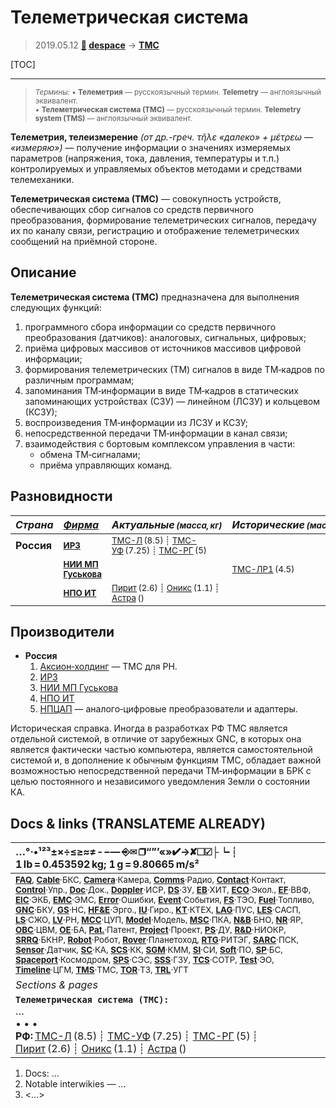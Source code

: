 # Телеметрическая система
> 2019.05.12 **[🚀](../index/index.md) [despace](index.md)** → **[ТМС](tms.md)**

[TOC]

---

> <small>*Термины:* • **Телеметрия** — русскоязычный термин. **Telemetry** — англоязычный эквивалент.<br> • **Телеметрическая система (ТМС)** — русскоязычный термин. **Telemetry system (TMS)** — англоязычный эквивалент.</small>

**Телеметрия, телеизмерение** *(от др.-греч. τῆλε «далеко» + μέτρεω — «измеряю»)* — получение информации о значениях измеряемых параметров (напряжения, тока, давления, температуры и т.п.) контролируемых и управляемых объектов методами и средствами телемеханики.

**Телеметрическая система (ТМС)** — совокупность устройств, обеспечивающих сбор сигналов со средств первичного преобразования, формирование телеметрических сигналов, передачу их по каналу связи, регистрацию и отображение телеметрических сообщений на приёмной стороне.



## Описание
**Телеметрическая система (ТМС)** предназначена для выполнения следующих функций:

   1. программного сбора информации со средств первичного преобразования (датчиков): аналоговых, сигнальных, цифровых;
   1. приёма цифровых массивов от источников массивов цифровой информации;
   1. формирования телеметрических (ТМ) сигналов в виде ТМ‑кадров по различным программам;
   1. запоминания ТМ‑информации в виде ТМ‑кадров в статических запоминающих устройствах (СЗУ) — линейном (ЛСЗУ) и кольцевом (КСЗУ);
   1. воспроизведения ТМ‑информации из ЛСЗУ и КСЗУ;
   1. непосредственной передачи ТМ‑информации в канал связи;
   1. взаимодействия с бортовым комплексом управления в части:
      - обмена ТМ‑сигналами;
      - приёма управляющих команд.



## Разновидности
|*Страна*|*[Фирма](contact.md)*|*Актуальные <small>(масса, кг)</small>*|*Исторические <small>(масса, кг)</small>*|
|:--|:--|:--|:--|
|**Россия**|<small>**[ИРЗ](zz_irz.md)**</small>|<small>[ТМС-Л](tms_l.md) (8.5) ┊ [ТМС-УФ](tms_uf.md) (7.25) ┊ [ТМС-РГ](tms_rg.md) (5)</small>||
||<small>**[НИИ МП Гуськова](zz_niimp.md)**</small>||<small>[ТМС-ЛР1](tms_lr1.md) (4.5)</small>|
||<small>**[НПО ИТ](zz_npoit.md)**</small>|<small>[Пирит](pirit.md) (2.6) ┊ [Оникс](onyx.md) (1.1) ┊ [Астра](astra.md) ()</small>||



## Производители
   - **Россия**
     1. [Аксион‑холдинг](zz_axion_h.md) — ТМС для РН.
     1. [ИРЗ](zz_irz.md)
     1. [НИИ МП Гуськова](zz_niimp.md)
     1. [НПО ИТ](zz_npoit.md)
     1. [НПЦАП](zz_npcap.md) — аналого‑цифровые преобразователи и адаптеры.

Историческая справка. Иногда в разработках РФ ТМС является отдельной системой, в отличие от зарубежных GNC, в которых она является фактически частью компьютера, является самостоятельной системой и, в дополнение к обычным функциям ТМС, обладает важной возможностью непосредственной передачи ТМ‑информации в БРК с целью постоянного и независимого уведомления Земли о состоянии КА.



<p style="page-break-after:always"> </p>

## Docs & links (TRANSLATEME ALREADY)
|…°·•¹²³±×÷≤≥≈≠ ‑ −— ⎆✉ ❐“”’«»✔→✘☐☑├┕┆ 1 lb = 0.453592 kg; 1 g = 9.80665 m/s²|
|:--|
|<small>**[FAQ](faq.md)**, **[Cable](cable.md)**·БКС, **[Camera](cam.md)**·Камера, **[Comms](comms.md)**·Радио, **[Contact](contact.md)**·Контакт, **[Control](control.md)**·Упр., **[Doc](doc.md)**·Док., **[Doppler](doppler.md)**·ИСР, **[DS](ds.md)**·ЗУ, **[EB](eb.md)**·ХИТ, **[ECO](ecology.md)**·Экол., **[EF](ef.md)**·ВВФ, **[ElC](elc.md)**·ЭКБ, **[EMC](emc.md)**·ЭМС, **[Error](error.md)**·Ошибки, **[Event](event.md)**·События, **[FS](fs.md)**·ТЭО, **[Fuel](fuel.md)**·Топливо, **[GNC](gnc.md)**·БКУ, **[GS](scs.md)**·НС, **[HF&E](hfe.md)**·Эрго., **[IU](iu.md)**·Гиро., **[KT](kt.md)**·КТЕХ, **[LAG](lag.md)**·ПУC, **[LES](les.md)**·САСП, **[LS](ls.md)**·СЖО, **[LV](lv.md)**·РН, **[MCC](mcc.md)**·ЦУП, **[Model](model.md)**·Модель, **[MSC](sc.md)**·ПКА, **[N&B](nnb.md)**·БНО, **[NR](nr.md)**·ЯР, **[OBC](obc.md)**·ЦВМ, **[OE](oe.md)**·БА, **[Pat.](патент.md)**·Патент, **[Project](project.md)**·Проект, **[PS](ps.md)**·ДУ, **[R&D](rnd.md)**·НИОКР, **[SRRQ](srrq.md)**·БКНР, **[Robot](robotics.md)**·Робот, **[Rover](rover.md)**·Планетоход, **[RTG](rtg.md)**·РИТЭГ, **[SARC](sarc.md)**·ПСК, **[Sensor](sensor.md)**·Датчик, **[SC](sc.md)**·КА, **[SCS](scs.md)**·КК, **[SGM](sgm.md)**·КММ, **[SI](si.md)**·СИ, **[Soft](soft.md)**·ПО, **[SP](sp.md)**·БС, **[Spaceport](spaceport.md)**·Космодром, **[SPS](sps.md)**·СЭС, **[SSS](sss.md)**·ГЗУ, **[TCS](tcs.md)**·СОТР, **[Test](test.md)**·ЭО, **[Timeline](timeline.md)**·ЦГМ, **[TMS](tms.md)**·ТМС, **[TOR](tor.md)**·ТЗ, **[TRL](trl.md)**·УГТ</small>|
|*Sections & pages*|
|**`Телеметрическая система (ТМС):`**<br> … <br>• • •<br> **РФ:** [ТМС-Л](tms_l.md) (8.5) ┊ [ТМС-УФ](tms_uf.md) (7.25) ┊ [ТМС-РГ](tms_rg.md) (5) ┊ [Пирит](pirit.md) (2.6) ┊ [Оникс](onyx.md) (1.1) ┊ [Астра](astra.md) ()|

   1. Docs: …
   1. Notable interwikies — …
   1. <…>
